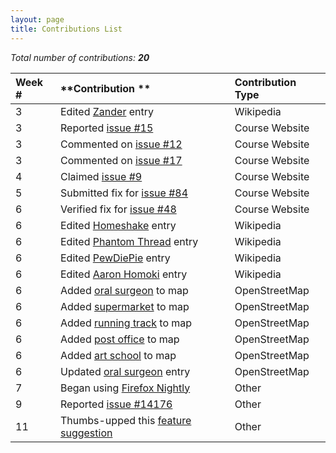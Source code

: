 ```yaml
---
layout: page
title: Contributions List
---
```


*Total number of contributions: **20***

| **Week #** | **Contribution **                                                                             | **Contribution Type**  |
| :----- | :---------------------------------------------------------------------------------------- | :----------------- |
| 3      | Edited [Zander](https://en.wikipedia.org/wiki/Special:Contributions/Zadner) entry         | Wikipedia          |
| 3      | Reported [issue #15](https://github.com/joannakl/cs480_s18/issues/15)                     | Course Website     |
| 3      | Commented on [issue #12](https://github.com/joannakl/cs480_s18/issues/12)                 | Course Website     |
| 3      | Commented on [issue #17](https://github.com/joannakl/cs480_s18/issues/17)                 | Course Website     |
| 4      | Claimed [issue #9](https://github.com/joannakl/cs480_s18/issues/9)                        | Course Website     |
| 5      | Submitted fix for [issue #84](https://github.com/joannakl/cs480_s18/issues/84)            | Course Website     |
| 6      | Verified fix for [issue #48](https://github.com/joannakl/cs480_s18/pull/48)               | Course Website     |
| 6      | Edited [Homeshake](https://en.wikipedia.org/wiki/Special:Contributions/Zadner) entry      | Wikipedia          |
| 6      | Edited [Phantom Thread](https://en.wikipedia.org/wiki/Special:Contributions/Zadner) entry | Wikipedia          |
| 6      | Edited [PewDiePie](https://en.wikipedia.org/wiki/Special:Contributions/Zadner) entry      | Wikipedia          |
| 6      | Edited [Aaron Homoki](https://en.wikipedia.org/wiki/Special:Contributions/Zadner) entry   | Wikipedia          |
| 6      | Added [oral surgeon](https://www.openstreetmap.org/user/zadner/history) to map            | OpenStreetMap      |
| 6      | Added [supermarket](https://www.openstreetmap.org/user/zadner/history) to map             | OpenStreetMap      |
| 6      | Added [running track](https://www.openstreetmap.org/user/zadner/history) to map           | OpenStreetMap      |
| 6      | Added [post office](https://www.openstreetmap.org/user/zadner/history) to map             | OpenStreetMap      |
| 6      | Added [art school](https://www.openstreetmap.org/user/zadner/history) to map              | OpenStreetMap      |
| 6      | Updated [oral surgeon](https://www.openstreetmap.org/user/zadner/history) entry           | OpenStreetMap      |
| 7      | Began using [Firefox Nightly](https://www.mozilla.org/en-US/firefox/61.0a1/releasenotes/) | Other              |
| 9      | Reported [issue #14176](https://github.com/adobe/brackets/issues/14176)                   | Other              |
| 11     | Thumbs-upped this [feature suggestion](https://github.com/adobe/brackets/issues/14246)    | Other              |


